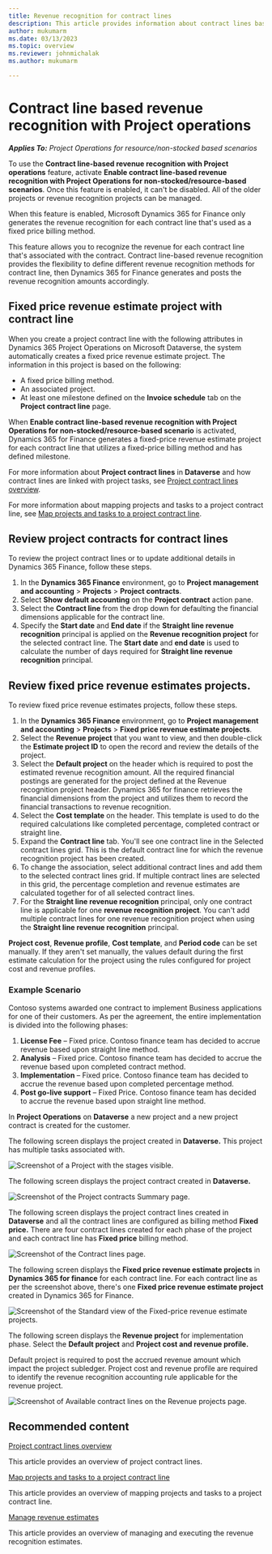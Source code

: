 ```yaml
---
title: Revenue recognition for contract lines
description: This article provides information about contract lines based revenue recognition in Project Operations.
author: mukumarm
ms.date: 03/13/2023
ms.topic: overview
ms.reviewer: johnmichalak 
ms.author: mukumarm

---
```

# Contract line based revenue recognition with Project operations

_**Applies To:** Project Operations for resource/non-stocked based scenarios_

To use the **Contract line-based revenue recognition with Project operations** feature, activate **Enable contract line-based revenue recognition with Project Operations for non-stocked/resource-based scenarios**. Once this feature is enabled, it can't be disabled. All of the older projects or revenue recognition projects can be managed.

When this feature is enabled, Microsoft Dynamics 365 for Finance only generates the revenue recognition for each contract line that's used as a fixed price billing method.

This feature allows you to recognize the revenue for each contract line that's associated with the contract. Contract line-based revenue recognition provides the flexibility to define different revenue recognition methods for contract line, then Dynamics 365 for Finance generates and posts the revenue recognition amounts accordingly.

## Fixed price revenue estimate project with contract line

When you create a project contract line with the following attributes in Dynamics 365 Project Operations on Microsoft Dataverse, the system automatically creates a fixed price revenue estimate project. The information in this project is based on the following:

- A fixed price billing method.
- An associated project.
- At least one milestone defined on the **Invoice schedule** tab on the **Project contract line** page.

When **Enable contract line-based revenue recognition with Project Operations for non-stocked/resource-based scenario** is activated, Dynamics 365 for Finance generates a fixed-price revenue estimate project for each contract line that utilizes a fixed-price billing method and has defined milestone.

For more information about **Project contract lines** in **Dataverse** and how contract lines are linked with project tasks, see [Project contract lines overview](../pro/sales/manage-contract-values-project-based-sales.md).

For more information about mapping projects and tasks to a project contract line, see [Map projects and tasks to a project contract line](../pro/sales/mapping-projects-tasks-contract-line-sales.md).


## Review project contracts for contract lines

To review the project contract lines or to update additional details in Dynamics 365 Finance, follow these steps.

1. In the **Dynamics 365 Finance** environment, go to **Project management and accounting** \> **Projects** \> **Project contracts**.
2. Select **Show default accounting** on the **Project contract** action pane.
3. Select the **Contract line** from the drop down for defaulting the financial dimensions applicable for the contract line.
4. Specify the **Start date** and **End date** if the **Straight line revenue recognition** principal is applied on the **Revenue recognition project** for the selected contract line. The **Start date** and **end date** is used to calculate the number of days required for **Straight line revenue recognition** principal.

## Review fixed price revenue estimates projects.

To review fixed price revenue estimates projects, follow these steps.

1. In the **Dynamics 365 Finance** environment, go to **Project management and accounting** \> **Projects** \> **Fixed price revenue estimate projects**.
2. Select the **Revenue project** that you want to view, and then double-click the **Estimate project ID** to open the record and review the details of the project.
3. Select the **Default project** on the header which is required to post the estimated revenue recognition amount. All the required financial postings are generated for the project defined at the Revenue recognition project header. Dynamics 365 for finance retrieves the financial dimensions from the project and utilizes them to record the financial transactions to revenue recognition.
4. Select the **Cost template** on the header. This template is used to do the required calculations like completed percentage, completed contract or straight line.
5. Expand the  **Contract line**  tab. You'll see one contract line in the Selected contract lines grid. This is the default contract line for which the revenue recognition project has been created.
6. To change the association, select additional contract lines and add them to the selected contract lines grid. If multiple contract lines are selected in this grid, the percentage completion and revenue estimates are calculated together for of all selected contract lines.
7. For the **Straight line revenue recognition** principal, only one contract line is applicable for one **revenue recognition project**. You can't add multiple contract lines for one revenue recognition project when using the **Straight line revenue recognition** principal.

**Project cost**, **Revenue profile**, **Cost template**, and **Period code** can be set manually. If they aren't set manually, the values default during the first estimate calculation for the project using the rules configured for project cost and revenue profiles.

### Example Scenario

Contoso systems awarded one contract to implement Business applications for one of their customers. As per the agreement, the entire implementation is divided into the following phases:

1. **License Fee** – Fixed price. Contoso finance team has decided to accrue revenue based upon straight line method.
2. **Analysis** – Fixed price. Contoso finance team has decided to accrue the revenue based upon completed contract method.
3. **Implementation** – Fixed price. Contoso finance team has decided to accrue the revenue based upon completed percentage method.
4. **Post go-live support** – Fixed Price. Contoso finance team has decided to accrue the revenue based upon straight line method.

In **Project Operations** on **Dataverse** a new project and a new project contract is created for the customer.

The following screen displays the project created in **Dataverse.** This project has multiple tasks associated with.

![Screenshot of a Project with the stages visible.](../media/DataverseProject.png)

The following screen displays the project contract created in **Dataverse.**

![Screenshot of the Project contracts Summary page.](../media/DataverserContract.png)

The following screen displays the project contract lines created in **Dataverse** and all the contract lines are configured as billing method **Fixed price.** 
There are four contract lines created for each phase of the project and each contract line has **Fixed price** billing method.

![Screenshot of the Contract lines page.](../media/Dataversecontractlines.png)

The following screen displays the **Fixed price revenue estimate projects** in **Dynamics 365 for finance** for each contract line. 
For each contract line as per the screenshot above, there's one **Fixed price revenue estimate project** created in Dynamics 365 for Finance.

![Screenshot of the Standard view of the Fixed-price revenue estimate projects.](../media/FinanceRevRecProjects.png")

The following screen displays the **Revenue project** for implementation phase. Select the **Default project** and **Project cost and revenue profile.** 

Default project is required to post the accrued revenue amount which impact the project subledger. Project cost and revenue profile are required to identify the revenue recognition accounting rule applicable for the revenue project.

![Screenshot of Available contract lines on the Revenue projects page.](../media/FinanceRevRecProjectdetails.png)

## Recommended content

[Project contract lines overview](../pro/sales/manage-contract-values-project-based-sales.md)

This article provides an overview of project contract lines.

[Map projects and tasks to a project contract line](../pro/sales/mapping-projects-tasks-contract-line-sales.md)

This article provides an overview of mapping projects and tasks to a project contract line.

[Manage revenue estimates](rev-rec-completed-contract-method.md)

This article provides an overview of managing and executing the revenue recognition estimates.
